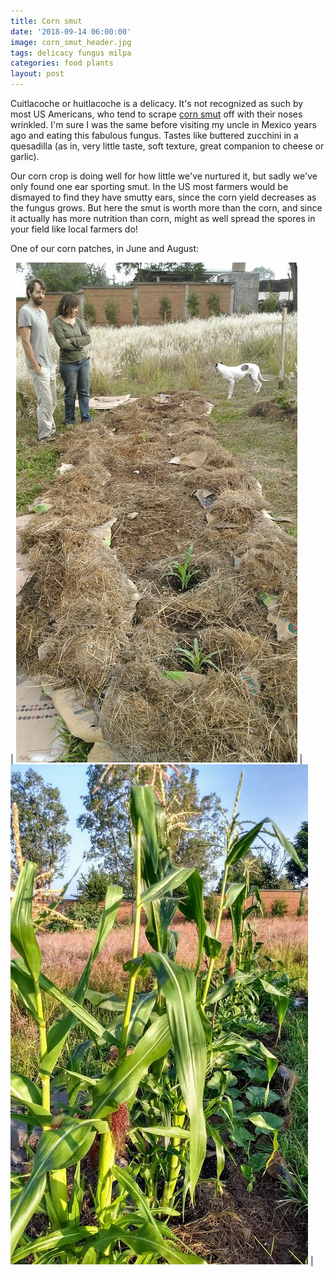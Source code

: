 ```yaml
---
title: Corn smut
date: '2018-09-14 06:00:00'
image: corn_smut_header.jpg
tags: delicacy fungus milpa
categories: food plants
layout: post
---
```


Cuitlacoche or huitlacoche is a delicacy. It's not recognized as such by most US Americans, who tend to scrape [corn smut](https://en.wikipedia.org/wiki/Corn_smut) off with their noses wrinkled. I'm sure I was the same before visiting my uncle in Mexico years ago and eating this fabulous fungus. Tastes like buttered zucchini in a quesadilla (as in, very little taste, soft texture, great companion to cheese or garlic).

Our corn crop is doing well for how little we've nurtured it, but sadly we've only found one ear sporting smut. In the US most farmers would be dismayed to find they have smutty ears, since the corn yield decreases as the fungus grows. But here the smut is worth more than the corn, and since it actually has more nutrition than corn, might as well spread the spores in your field like local farmers do!

One of our corn patches, in June and August:

| [![](/images/pre_milpa_.jpg)](/images/pre_milpa.jpg) | [![](/images/corns_.jpg)](/images/corns.jpg) |